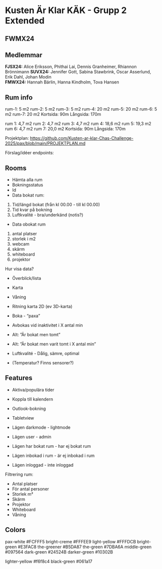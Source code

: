 # Kusten Är Klar KÄK - Grupp 2 Extended

## FWMX24

## Medlemmar

**FJSX24:** Alice Eriksson, Phithai Lai, Dennis Granheimer, Rhiannon Brönnimann
**SUVX24:** Jennifer Gott, Sabina Stawbrink, Oscar Asserlund, Erik Dahl, Johan Modin  
**FMWX24:** Hannah Bärlin, Hanna Kindholm, Tova Hansen  

## Rum info

rum-1: 5 m2
rum-2: 5 m2
rum-3: 5 m2
rum-4: 20 m2
rum-5: 20 m2
rum-6: 5 m2
rum-7: 20 m2
Kortsida: 90m
Långsida: 170m

rum 1: 4,7 m2
rum 2: 4,7 m2
rum 3: 4,7 m2
rum 4: 18,6 m2
rum 5: 19,3 m2
rum 6: 4,7 m2
rum 7: 20,0 m2
Kortsida: 90m
Långsida: 170m

Projektplan:
<https://github.com/Kusten-ar-klar-Chas-Challenge-2025/pax/blob/main/PROJEKTPLAN.md>

Förslag/idéer endpoints:

## Rooms

- Hämta alla rum
- Bokningsstatus
- Id
- Data bokat rum:

1. Tid/längd bokat (från kl 00.00 - till kl 00.00)
2. Tid kvar på bokning
3. Luftkvalité - bra/underkänd (notis?)

- Data obokat rum

1. antal platser
2. storlek i m2
3. webcam
4. skärm
5. whiteboard
6. projektor

Hur visa data?

- Överblick/lista
- Karta
- Våning
- Ritning karta 2D (ev 3D-karta)

- Boka - “paxa”

- Avbokas vid inaktivitet i X antal min

- Alt: ”Är bokat men tomt”
- Alt: ”Är bokat men varit tomt i X antal min”

- Luftkvalité - Dålig, sämre, optimal

- (Temperatur? Finns sensorer?)

## Features

- Aktiva/populära tider

- Koppla till kalendern

- Outlook-bokning

- Tabletview

- Lägen darkmode - lightmode
- Lägen user - admin
- Lägen har bokat rum - har ej bokat rum
- Lägen inbokad i rum - är ej inbokad i rum
- Lägen inloggad - inte inloggad

Filtrering rum:

- Antal platser
- För antal personer
- Storlek m²
- Skärm
- Projektor
- Whiteboard
- Våning

## Colors

pax-white   #FCFFF5
bright-creme  #FFFEE9
light-yellow  #FFFDCB
bright-green  #E3FAC8
the-greener  #B5DA87
the-green      #7DBA6A
middle-green  #097564
dark-green         #24524B
darker-green  #10302B

lighter-yellow     #f6f8c4
black-green        #061a17
